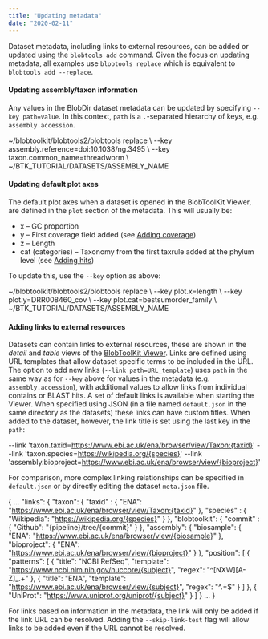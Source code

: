 ```yaml
---
title: "Updating metadata"
date: "2020-02-11"
---
```


Dataset metadata, including links to external resources, can be added or updated using the `blobtools add` command. Given the focus on updating metadata, all examples use `blobtools replace` which is equivalent to `blobtools add --replace`.

#### Updating assembly/taxon information

Any values in the BlobDir dataset metadata can be updated by specifying `--key path=value`. In this context, `path` is a `.`\-separated hierarchy of keys, e.g. `assembly.accession`.

~/blobtoolkit/blobtools2/blobtools replace \\
     --key assembly.reference=doi:10.1038/ng.3495 \\
     --key taxon.common\_name=threadworm \\
     ~/BTK\_TUTORIAL/DATASETS/ASSEMBLY\_NAME

#### Updating default plot axes

The default plot axes when a dataset is opened in the BlobToolKit Viewer, are defined in the `plot` section of the metadata. This will usually be:

- x – GC proportion
- y – First coverage field added (see [Adding coverage](https://blobtoolkit.genomehubs.org/blobtools2/blobtools2-tutorials/adding-data-to-a-dataset/adding-coverage/))
- z – Length
- cat (categories) – Taxonomy from the first taxrule added at the phylum level (see [Adding hits](https://blobtoolkit.genomehubs.org/blobtools2/blobtools2-tutorials/adding-data-to-a-dataset/adding-hits/))

To update this, use the `--key` option as above:

~/blobtoolkit/blobtools2/blobtools replace \\
     --key plot.x=length \\
     --key plot.y=DRR008460\_cov \\
     --key plot.cat=bestsumorder\_family \\
     ~/BTK\_TUTORIAL/DATASETS/ASSEMBLY\_NAME

#### Adding links to external resources

Datasets can contain links to external resources, these are shown in the _detail_ and _table_ views of the [BlobToolKit Viewer](https://blobtoolkit.genomehubs.org/btk-viewer/). Links are defined using URL templates that allow dataset specific terms to be included in the URL. The option to add new links (`--link path=URL_template`) uses `path` in the same way as for `--key` above for values in the metadata (e.g. `assembly.accession`), with additional values to allow links from individual contains or BLAST hits. A set of default links is available when starting the Viewer. When specified using JSON (in a file named `default.json` in the same directory as the datasets) these links can have custom titles. When added to the dataset, however, the link title is set using the last key in the `path`:

\--link 'taxon.taxid=https://www.ebi.ac.uk/ena/browser/view/Taxon:{taxid}'
--link 'taxon.species=https://wikipedia.org/{species}'
--link 'assembly.bioproject=https://www.ebi.ac.uk/ena/browser/view/{bioproject}'

For comparison, more complex linking relationships can be specified in `default.json` or by directly editing the dataset `meta.json` file.

{
  ...
  "links": {
     "taxon": {
       "taxid" : {
         "ENA": "https://www.ebi.ac.uk/ena/browser/view/Taxon:{taxid}"
       },
       "species" : {
         "Wikipedia": "https://wikipedia.org/{species}"
       }
     },
     "blobtoolkit": {
       "commit" : {
         "Github": "{pipeline}/tree/{commit}"
       }
     },
     "assembly": {
       "biosample": {
         "ENA": "https://www.ebi.ac.uk/ena/browser/view/{biosample}"
       },
       "bioproject": {
         "ENA": "https://www.ebi.ac.uk/ena/browser/view/{bioproject}"
       }
     },
     "position": \[
       {
         "patterns": \[
           {
             "title": "NCBI RefSeq",
             "template": "https://www.ncbi.nlm.nih.gov/nuccore/{subject}",
             "regex": "^\[NXW\]\[A-Z\]\_.+"
           },
           {
             "title": "ENA",
             "template": "https://www.ebi.ac.uk/ena/browser/view/{subject}",
             "regex": "^.+$"
           }
         \]
       },
       {
         "UniProt": "https://www.uniprot.org/uniprot/{subject}"
       }
     \]
   }
   ...
 }

For links based on information in the metadata, the link will only be added if the link URL can be resolved. Adding the `--skip-link-test` flag will allow links to be added even if the URL cannot be resolved.
